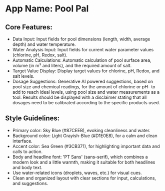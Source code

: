 # **App Name**: Pool Pal

## Core Features:

- Data Input: Input fields for pool dimensions (length, width, average depth) and water temperature.
- Water Analysis Input: Input fields for current water parameter values (chlorine, pH, Redox, salt).
- Automatic Calculations: Automatic calculation of pool surface area, volume (in m³ and liters), and the required amount of salt.
- Target Value Display: Display target values for chlorine, pH, Redox, and salt levels.
- Dosage Suggestions: Generative AI powered suggestions, based on pool size and chemical readings, for the amount of chlorine or pH- to add to reach ideal levels, using pool size and water measurements as a tool. Results should be displayed with a disclaimer stating that all dosages need to be calibrated according to the specific products used.

## Style Guidelines:

- Primary color: Sky Blue (#87CEEB), evoking cleanliness and water.
- Background color: Light Grayish-Blue (#D1E0E8), for a calm and clean interface.
- Accent color: Sea Green (#3CB371), for highlighting important data and calls to action.
- Body and headline font: 'PT Sans' (sans-serif), which combines a modern look and a little warmth, making it suitable for both headlines and body text.
- Use water-related icons (droplets, waves, etc.) for visual cues.
- Clean and organized layout with clear sections for input, calculations, and suggestions.